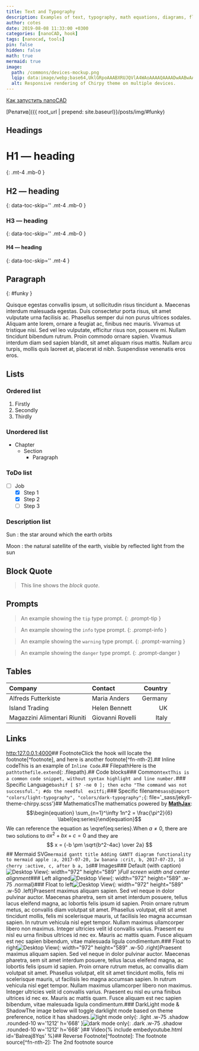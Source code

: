 ```yaml
---
title: Text and Typography
description: Examples of text, typography, math equations, diagrams, flowcharts, pictures, videos, and more.
author: cotes
date: 2019-08-08 11:33:00 +0300
categories: [nanoCAD, hook]
tags: [nanocad, tools]
pin: false
hidden: false
math: true
mermaid: true
image:
  path: /commons/devices-mockup.png
  lqip: data:image/webp;base64,UklGRpoAAABXRUJQVlA4WAoAAAAQAAAADwAABwAAQUxQSDIAAAARL0AmbZurmr57yyIiqE8oiG0bejIYEQTgqiDA9vqnsUSI6H+oAERp2HZ65qP/VIAWAFZQOCBCAAAA8AEAnQEqEAAIAAVAfCWkAALp8sF8rgRgAP7o9FDvMCkMde9PK7euH5M1m6VWoDXf2FkP3BqV0ZYbO6NA/VFIAAAA
  alt: Responsive rendering of Chirpy theme on multiple devices.
---
```


[Как запустить nanoCAD](#funky)

[Релатив]({{ root_url | prepend: site.baseurl}}/posts/img/#funky)

## Headings

<!-- markdownlint-capture --><!-- markdownlint-disable -->
# H1 — heading  
{: .mt-4 .mb-0 }

## H2 — heading
{: data-toc-skip='' .mt-4 .mb-0 }

### H3 — heading
{: data-toc-skip='' .mt-4 .mb-0 }

#### H4 — heading
{: data-toc-skip='' .mt-4 }
<!-- markdownlint-restore -->

## Paragraph
{: #funky }

Quisque egestas convallis ipsum, ut sollicitudin risus tincidunt a. Maecenas interdum malesuada egestas. Duis consectetur porta risus, sit amet vulputate urna facilisis ac. Phasellus semper dui non purus ultrices sodales. Aliquam ante lorem, ornare a feugiat ac, finibus nec mauris. Vivamus ut tristique nisi. Sed vel leo vulputate, efficitur risus non, posuere mi. Nullam tincidunt bibendum rutrum. Proin commodo ornare sapien. Vivamus interdum diam sed sapien blandit, sit amet aliquam risus mattis. Nullam arcu turpis, mollis quis laoreet at, placerat id nibh. Suspendisse venenatis eros eros.

## Lists

### Ordered list

1. Firstly
2. Secondly
3. Thirdly

### Unordered list

- Chapter
  - Section
    - Paragraph

### ToDo list

- [ ] Job
  - [x] Step 1
  - [x] Step 2
  - [ ] Step 3

### Description list

Sun
: the star around which the earth orbits

Moon
: the natural satellite of the earth, visible by reflected light from the sun

## Block Quote

> This line shows the _block quote_.

## Prompts

<!-- markdownlint-capture --><!-- markdownlint-disable -->
> An example showing the `tip` type prompt.
{: .prompt-tip }

> An example showing the `info` type prompt.
{: .prompt-info }

> An example showing the `warning` type prompt.
{: .prompt-warning }

> An example showing the `danger` type prompt.
{: .prompt-danger }
<!-- markdownlint-restore -->

## Tables

| Company                      | Contact          | Country |
| :--------------------------- | :--------------- | ------: |
| Alfreds Futterkiste          | Maria Anders     | Germany |
| Island Trading               | Helen Bennett    |      UK |
| Magazzini Alimentari Riuniti | Giovanni Rovelli |   Italy |

## Links

<http:127.0.0.1:4000>## FootnoteClick the hook will locate the footnote[^footnote], and here is another footnote[^fn-nth-2].## Inline codeThis is an example of `Inline Code`.## FilepathHere is the `pathtothefile.extend`{: .filepath}.## Code blocks### Common```textThis is a common code snippet, without syntax highlight and line number.```### Specific Language```bashif [ $? -ne 0 ]; then echo "The command was not successful."; #do the needful  exitfi;```### Specific filename```sass@import "colors/light-typography", "colors/dark-typography";```{: file='_sass/jekyll-theme-chirpy.scss'}## MathematicsThe mathematics powered by [**MathJax**](https:www.mathjax.org):$$\begin{equation} \sum_{n=1}^\infty 1n^2 = \frac{\pi^2}{6} \label{eq:series}\end{equation}$$We can reference the equation as \eqref{eq:series}.When $a \ne 0$, there are two solutions to $ax^2 + bx + c = 0$ and they are$$ x = {-b \pm \sqrt{b^2-4ac} \over 2a} $$## Mermaid SVG```mermaid gantt title Adding GANTT diagram functionality to mermaid apple :a, 2017-07-20, 1w banana :crit, b, 2017-07-23, 1d cherry :active, c, after b a, 1d```## Images### Default (with caption)![Desktop View](posts20190808mockup.png){: width="972" height="589" }_Full screen width and center alignment_### Left aligned![Desktop View](posts20190808mockup.png){: width="972" height="589" .w-75 .normal}### Float to left![Desktop View](posts20190808mockup.png){: width="972" height="589" .w-50 .left}Praesent maximus aliquam sapien. Sed vel neque in dolor pulvinar auctor. Maecenas pharetra, sem sit amet interdum posuere, tellus lacus eleifend magna, ac lobortis felis ipsum id sapien. Proin ornare rutrum metus, ac convallis diam volutpat sit amet. Phasellus volutpat, elit sit amet tincidunt mollis, felis mi scelerisque mauris, ut facilisis leo magna accumsan sapien. In rutrum vehicula nisl eget tempor. Nullam maximus ullamcorper libero non maximus. Integer ultricies velit id convallis varius. Praesent eu nisl eu urna finibus ultrices id nec ex. Mauris ac mattis quam. Fusce aliquam est nec sapien bibendum, vitae malesuada ligula condimentum.### Float to right![Desktop View](posts20190808mockup.png){: width="972" height="589" .w-50 .right}Praesent maximus aliquam sapien. Sed vel neque in dolor pulvinar auctor. Maecenas pharetra, sem sit amet interdum posuere, tellus lacus eleifend magna, ac lobortis felis ipsum id sapien. Proin ornare rutrum metus, ac convallis diam volutpat sit amet. Phasellus volutpat, elit sit amet tincidunt mollis, felis mi scelerisque mauris, ut facilisis leo magna accumsan sapien. In rutrum vehicula nisl eget tempor. Nullam maximus ullamcorper libero non maximus. Integer ultricies velit id convallis varius. Praesent eu nisl eu urna finibus ultrices id nec ex. Mauris ac mattis quam. Fusce aliquam est nec sapien bibendum, vitae malesuada ligula condimentum.### DarkLight mode & ShadowThe image below will toggle darklight mode based on theme preference, notice it has shadows.![light mode only](posts20190808devtools-light.png){: .light .w-75 .shadow .rounded-10 w='1212' h='668' }![dark mode only](posts20190808devtools-dark.png){: .dark .w-75 .shadow .rounded-10 w='1212' h='668' }## Video{% include embedyoutube.html id='Balreaj8Yqs' %}## Reverse Footnote[^footnote]: The footnote source[^fn-nth-2]: The 2nd footnote source